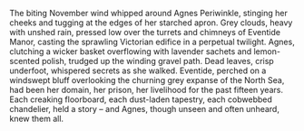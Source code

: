 The biting November wind whipped around Agnes Periwinkle, stinging her cheeks and tugging at the edges of her starched apron.  Grey clouds, heavy with unshed rain, pressed low over the turrets and chimneys of Eventide Manor, casting the sprawling Victorian edifice in a perpetual twilight. Agnes, clutching a wicker basket overflowing with lavender sachets and lemon-scented polish, trudged up the winding gravel path. Dead leaves, crisp underfoot, whispered secrets as she walked. Eventide, perched on a windswept bluff overlooking the churning grey expanse of the North Sea, had been her domain, her prison, her livelihood for the past fifteen years. Each creaking floorboard, each dust-laden tapestry, each cobwebbed chandelier, held a story – and Agnes, though unseen and often unheard, knew them all.
